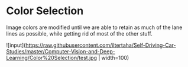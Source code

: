 # Color Selection
Image colors are modified until we are able to retain as much of the lane lines as possible, while getting rid of most of the other stuff.

![input](https://raw.githubusercontent.com/iltertaha/Self-Driving-Car-Studies/master/Computer-Vision-and-Deep-Learning/Color%20Selection/test.jpg | width=100)
